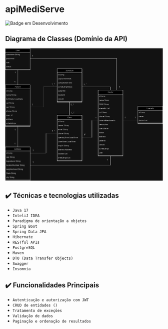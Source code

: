 # apiMediServe

![Badge em Desenvolvimento](http://img.shields.io/static/v1?label=STATUS&message=EM%20DESENVOLVIMENTO&color=GREEN&style=for-the-badge)

## Diagrama de Classes (Domínio da API)
![Descrição da Imagem](src/main/resources/static/uml.png)

## ✔️ Técnicas e tecnologias utilizadas

- ``Java 17``
- ``InteliJ IDEA``
- ``Paradigma de orientação a objetos``
- ``Spring Boot``
- ``Spring Data JPA``
- ``Hibernate``
- ``RESTful APIs``
- ``PostgreSQL``
- ``Maven``
- ``DTO (Data Transfer Objects)``
- ``Swagger``
- ``Insomnia``

## ✔️ Funcionalidades Principais

- ``Autenticação e autorização com JWT``
- ``CRUD de entidades ()``
- ``Tratamento de exceções``
- ``Validação de dados``
- ``Paginação e ordenação de resultados``

